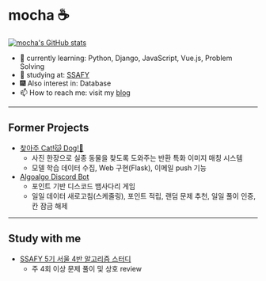 # mocha ☕

[![mocha's GitHub stats](https://github-readme-stats.vercel.app/api?username=mocha-123&hide=stars&count_private=true&show_icons=true&theme=buefy)](https://github.com/anuraghazra/github-readme-stats)

- 🌱 currently learning: Python, Django, JavaScript, Vue.js, Problem Solving
- 🔭 studying at: [SSAFY](https://www.ssafy.com/)
- 🎆 Also interest in: Database
- 📫 How to reach me: visit my [blog](https://dev-mocha.tistory.com/)

---------
## Former Projects
- [찾아주 Cat!🐱 Dog!🐶](https://github.com/Bigjob-team-12/Project)
  - 사진 한장으로 실종 동물을 찾도록 도와주는 반환 특화 이미지 매칭 시스템
  - 모델 학습 데이터 수집, Web 구현(Flask), 이메일 push 기능
- [Algoalgo Discord Bot](https://github.com/ALGOALGO-swu/algoalgo-discord-bot)
  - 포인트 기반 디스코드 뱀사다리 게임
  - 일일 데이터 새로고침(스케줄링), 포인트 적립, 랜덤 문제 추천, 일일 풀이 인증, 칸 잠금 해제
---------
## Study with me
- [SSAFY 5기 서울 4반 알고리즘 스터디](https://github.com/Dev-junku/Algo-Let-s-go)
  - 주 4회 이상 문제 풀이 및 상호 review

<!--
**mocha-123/mocha-123** is a ✨ _special_ ✨ repository because its `README.md` (this file) appears on your GitHub profile.

Here are some ideas to get you started:

- 🔭 I’m currently working on ...
- 🌱 I’m currently learning ...
- 👯 I’m looking to collaborate on ...
- 🤔 I’m looking for help with ...
- 💬 Ask me about ...
- 📫 How to reach me: ...
- 😄 Pronouns: ...
- ⚡ Fun fact: ...
-->
